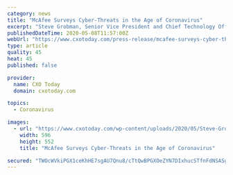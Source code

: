 ```yaml
---
category: news
title: "McAfee Surveys Cyber-Threats in the Age of Coronavirus"
excerpt: "Steve Grobman, Senior Vice President and Chief Technology Officer, McAfee Change is a constant in technology, and the greatest changes are often driven by"
publishedDateTime: 2020-05-08T11:57:00Z
webUrl: "https://www.cxotoday.com/press-release/mcafee-surveys-cyber-threats-in-the-age-of-coronavirus/"
type: article
quality: 45
heat: 45
published: false

provider:
  name: CXO Today
  domain: cxotoday.com

topics:
  - Coronavirus

images:
  - url: "https://www.cxotoday.com/wp-content/uploads/2020/05/Steve-Grobman-Senior-Vice-President-and-Chief-Technology-Officer-McAfee.jpg"
    width: 596
    height: 552
    title: "McAfee Surveys Cyber-Threats in the Age of Coronavirus"

secured: "TWOcWVkiPGX1ceKhHE7sgAU7Qnu8/cTtQwBPGXOeZYN7DIxhucSTfnFdNSASgAjEam4lzzkaabMPyBuVIaloT+PnrWCDKqMX3Ym+dUzn0vlTptXnujc8iMD9etLW1aLqBg5M6iqtPVotgP3ra2hNt+ZyfqRRFcvQ9Tm7pyjk8AC6/9oZMSER3P9NF5pFhMYMoAPBKVAKI78G+Hwwp3ejiGK+xxSaBsFzkoepxa9WlserZPK0X8o7H0cg3EddBO1I2+O+IiO5uZSZ8fvZY7iNBjeYraFtT2IamtiBxStal+g/eeLMF3WzkX3zVsgZWC8A;UhofzP6TVusxrxUa5oaBuQ=="
---
```



